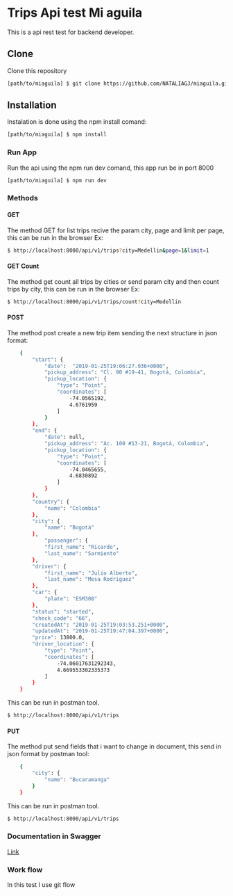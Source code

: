# Trips Api test Mi aguila

This is a api rest test for backend developer.

## Clone

Clone this repository 
```bash
[path/to/miaguila] $ git clone https://github.com/NATALIAGJ/miaguila.git
```


## Installation

Instalation is done using the npm install comand: 

```bash
[path/to/miaguila] $ npm install
```
### Run App

Run the api using the npm run dev comand, this app run be in port 8000

```bash
[path/to/miaguila] $ npm run dev
```

### Methods

#### GET
The method GET for list trips recive the param city, page  and limit per page, this can be run in the browser
Ex: 
```bash
$ http://localhost:8000/api/v1/trips?city=Medellin&page=1&limit=1
```
#### GET Count
The method get count all trips by cities or send param city and then count trips by city, this can be run in the browser
Ex: 
```bash
$ http://localhost:8000/api/v1/trips/count?city=Medellin
```

#### POST
The method post create a new trip item sending the next structure in json format:
```bash
    {
        "start": {
            "date":  "2019-01-25T19:06:27.936+0000",
            "pickup_address": "Cl. 90 #19-41, Bogotá, Colombia",
            "pickup_location": {
                "type": "Point",
                "coordinates": [
                    -74.0565192,
                    4.6761959
                ]
            }
        },
        "end": {
            "date": null,
            "pickup_address": "Ac. 100 #13-21, Bogotá, Colombia",
            "pickup_location": {
                "type": "Point",
                "coordinates": [
                    -74.0465655,
                    4.6830892
                ]
            }
        },
        "country": {
            "name": "Colombia"
        },
        "city": {
            "name": "Bogotá"
        },
            "passenger": {
            "first_name": "Ricardo",
            "last_name": "Sarmiento"
        },
        "driver": {
            "first_name": "Julio Alberto",
            "last_name": "Mesa Rodriguez"
        },
        "car": {
            "plate": "ESM308"
        },
        "status": "started",
        "check_code": "66",
        "createdAt": "2019-01-25T19:03:53.251+0000",
        "updatedAt": "2019-01-25T19:47:04.397+0000",
        "price": 13800.0,
        "driver_location": {
            "type": "Point",
            "coordinates": [
                -74.06017631292343,
                4.669553302335373
            ]
        }
    }
```
This can be run in postman tool.

```bash
$ http://localhost:8000/api/v1/trips
```

#### PUT
The method put send fields that i want to change in document, this send in json format by postman tool:
```bash
    {
        "city": {
            "name": "Bucaramanga"
        }
    }
```
This can be run in postman tool.

```bash
$ http://localhost:8000/api/v1/trips
```

### Documentation in Swagger

[Link](https://app.swaggerhub.com/apis/NATALIAGJ/Trips/1.0.0)

### Work flow

In this test I use git flow
